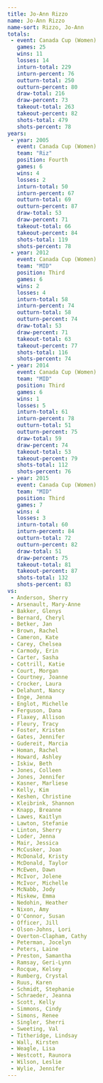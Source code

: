 ```yaml
---
title: Jo-Ann Rizzo
name: Jo-Ann Rizzo
name-sort: Rizzo, Jo-Ann
totals:
 - event: Canada Cup (Women)
   games: 25
   wins: 11
   losses: 14
   inturn-total: 229
   inturn-percent: 76
   outturn-total: 250
   outturn-percent: 80
   draw-total: 216
   draw-percent: 73
   takeout-total: 263
   takeout-percent: 82
   shots-total: 479
   shots-percent: 78
years:
 - year: 2005
   event: Canada Cup (Women)
   team: "Riz"
   position: Fourth
   games: 6
   wins: 4
   losses: 2
   inturn-total: 50
   inturn-percent: 67
   outturn-total: 69
   outturn-percent: 87
   draw-total: 53
   draw-percent: 71
   takeout-total: 66
   takeout-percent: 84
   shots-total: 119
   shots-percent: 78
 - year: 2012
   event: Canada Cup (Women)
   team: "MID"
   position: Third
   games: 6
   wins: 2
   losses: 4
   inturn-total: 58
   inturn-percent: 74
   outturn-total: 58
   outturn-percent: 74
   draw-total: 53
   draw-percent: 71
   takeout-total: 63
   takeout-percent: 77
   shots-total: 116
   shots-percent: 74
 - year: 2014
   event: Canada Cup (Women)
   team: "MID"
   position: Third
   games: 6
   wins: 1
   losses: 5
   inturn-total: 61
   inturn-percent: 78
   outturn-total: 51
   outturn-percent: 75
   draw-total: 59
   draw-percent: 74
   takeout-total: 53
   takeout-percent: 79
   shots-total: 112
   shots-percent: 76
 - year: 2015
   event: Canada Cup (Women)
   team: "MID"
   position: Third
   games: 7
   wins: 4
   losses: 3
   inturn-total: 60
   inturn-percent: 84
   outturn-total: 72
   outturn-percent: 82
   draw-total: 51
   draw-percent: 75
   takeout-total: 81
   takeout-percent: 87
   shots-total: 132
   shots-percent: 83
vs:
 - Anderson, Sherry
 - Arsenault, Mary-Anne
 - Bakker, Glenys
 - Bernard, Cheryl
 - Betker, Jan
 - Brown, Rachel
 - Cameron, Kate
 - Carey, Chelsea
 - Carmody, Erin
 - Carter, Sasha
 - Cottrill, Katie
 - Court, Morgan
 - Courtney, Joanne
 - Crocker, Laura
 - Delahunt, Nancy
 - Enge, Jenna
 - Englot, Michelle
 - Ferguson, Dana
 - Flaxey, Allison
 - Fleury, Tracy
 - Foster, Kristen
 - Gates, Jennifer
 - Gudereit, Marcia
 - Homan, Rachel
 - Howard, Ashley
 - Iskiw, Beth
 - Jones, Colleen
 - Jones, Jennifer
 - Kasner, Marliese
 - Kelly, Kim
 - Keshen, Christine
 - Kleibrink, Shannon
 - Knapp, Breanne
 - Lawes, Kaitlyn
 - Lawton, Stefanie
 - Linton, Sherry
 - Loder, Jenna
 - Mair, Jessica
 - McCusker, Joan
 - McDonald, Kristy
 - McDonald, Taylor
 - McEwen, Dawn
 - McIvor, Jolene
 - McIvor, Michelle
 - McNabb, Jody
 - Miskew, Emma
 - Nedohin, Heather
 - Nixon, Amy
 - O'Connor, Susan
 - Officer, Jill
 - Olson-Johns, Lori
 - Overton-Clapham, Cathy
 - Peterman, Jocelyn
 - Peters, Laine
 - Preston, Samantha
 - Ramsay, Geri-Lynn
 - Rocque, Kelsey
 - Rumberg, Crystal
 - Ruus, Karen
 - Schmidt, Stephanie
 - Schraeder, Jeanna
 - Scott, Kelly
 - Simmons, Cindy
 - Simons, Renee
 - Singler, Sherri
 - Sweeting, Val
 - Titheridge, Lindsay
 - Wall, Kirsten
 - Weagle, Lisa
 - Westcott, Raunora
 - Wilson, Leslie
 - Wylie, Jennifer
---
```

